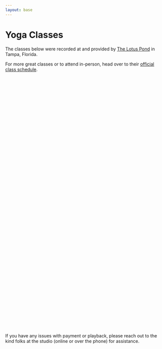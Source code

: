 ```yaml
---
layout: base
---
```


# Yoga Classes

The classes below were recorded at and provided by [The Lotus Pond](https://lotuspondyoga.com/) in Tampa, Florida.

For more great classes or to attend in-person, head over to their [official class schedule](https://yogalotuspond.com/classes.html).

<div id="dplayer_flash_4j73h919h7be804" style="width:720px;height:800px;position:relative;"></div><SCRIPT LANGUAGE=JavaScript TYPE="text/javascript" SRC="//play.webvideocore.net/js/vapp.js" ></SCRIPT><SCRIPT LANGUAGE=JavaScript>var vapp = new VappController({use_div: "dplayer_flash_4j73h919h7be804", player_width: "720", player_height: "800"}, {clip_id: "0", player_id: "4GE35AGFE12D4C4", playlist_id: "203134", transparent: "1", uk: "637d09c7d286e6229f9ae8219ee1bc06", live_id: "", sel_playlist: "4j73h919h7be804", sel_multiplaylist: "", use_html5: "true", layout: "default", theme: "light", is_responsive: "1", is_inversed: "", is_vertical: "", one_thumb_per_row: "1", thumbs_size: "medium", disable_hash: "", widget_height_behavior: "0", hide_playlist: "", hide_live_chat: "1", hide_description: "", playlist_position: "", chat_position: "", description_position: "", show_auto_play_next: "1", auto_play_next: "1", floating_player: "none"});</SCRIPT><!--VideoApps code END-->

If you have any issues with payment or playback, please reach out to the kind folks at the studio (online or over the phone) for assistance.
